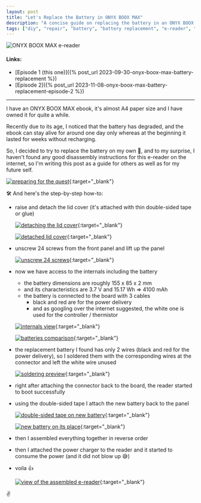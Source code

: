 ```yaml
---
layout: post
title: "Let's Replace the Battery in ONYX BOOX MAX"
description: "A concise guide on replacing the battery in an ONYX BOOX MAX e-book"
tags: ["diy", "repair", "battery", "battery replacement", "e-reader", "onyx boox", "onyx boox max"]
---
```


![ONYX BOOX MAX e-reader](/content/binary/img/posts/2023-09-30-onyx-boox-max-battery-replacement/onyx-boox-max-intro.webp)

#### Links:

- [Episode 1 (this one)]({% post_url 2023-09-30-onyx-boox-max-battery-replacement %})
- [Episode 2]({% post_url 2023-11-08-onyx-boox-max-battery-replacement-episode-2 %})

---

I have an ONYX BOOX MAX ebook, it's almost A4 paper size and I have owned it for quite a while.

Recently due to its age, I noticed that the battery has degraded, and the ebook can stay alive for around one day only whereas at the beginning it lasted for weeks without recharging.

So, I decided to try to replace the battery on my own :muscle:, and to my surprise, I haven't found any good disassembly instructions for this e-reader on the internet, so I'm writing this post as a guide for others as well as for my future self.

[![preparing for the quest](/content/binary/img/posts/2023-09-30-onyx-boox-max-battery-replacement/01.webp)](https://1drv.ms/i/s!AqP7CryK4Xu4gQmzmYBmisFFQp1B?e=2e0pMY){:target="_blank"}


:hammer_and_wrench: And here's the step-by-step how-to:

- raise and detach the lid cover (it's attached with thin double-sided tape or glue)

  [![detaching the lid cover](/content/binary/img/posts/2023-09-30-onyx-boox-max-battery-replacement/02.webp)](https://1drv.ms/i/s!AqP7CryK4Xu4gQpq0VBtgrF8zf-M?e=JIjANu){:target="_blank"}

  [![detached lid cover](/content/binary/img/posts/2023-09-30-onyx-boox-max-battery-replacement/03.webp)](https://1drv.ms/i/s!AqP7CryK4Xu4gQgfb5L8A8GuBQp4?e=gJlMBR){:target="_blank"}

- unscrew 24 screws from the front panel and lift up the panel

  [![unscrew 24 screws](/content/binary/img/posts/2023-09-30-onyx-boox-max-battery-replacement/04.webp)](https://1drv.ms/i/s!AqP7CryK4Xu4gQse6YPyva_a0Lt3?e=lwYupE){:target="_blank"}

- now we have access to the internals including the battery

   - the battery dimensions are roughly 155 x 85 x 2 mm
   - and its characteristics are 3.7 V and 15.17 Wh => 4100 mAh
   - the battery is connected to the board with 3 cables
     - black and red are for the power delivery
     - and as googling over the internet suggested, the white one is used for the controller / thermistor

   [![internals view](/content/binary/img/posts/2023-09-30-onyx-boox-max-battery-replacement/05.webp)](https://1drv.ms/i/s!AqP7CryK4Xu4gQ9UsPXFNV1ZBWhV?e=6xdOCV){:target="_blank"}

   [![batteries comparison](/content/binary/img/posts/2023-09-30-onyx-boox-max-battery-replacement/06.webp)](https://1drv.ms/i/s!AqP7CryK4Xu4gQzmAi_YwaGisDtq?e=OjcOqT){:target="_blank"}
   
- the replacement battery I found has only 2 wires (black and red for the power delivery), so I soldered them with the corresponding wires at the connector and left the white wire unused

  [![soldering preview](/content/binary/img/posts/2023-09-30-onyx-boox-max-battery-replacement/07.webp)](https://1drv.ms/i/s!AqP7CryK4Xu4gQ2zra_Kl7U04Kt9?e=p7aD1o){:target="_blank"}

- right after attaching the connector back to the board, the reader started to boot successfully

- using the double-sided tape I attach the new battery back to the panel

  [![double-sided tape on new battery](/content/binary/img/posts/2023-09-30-onyx-boox-max-battery-replacement/08.webp)](https://1drv.ms/i/s!AqP7CryK4Xu4gQ47aKm8UdTzNnLq?e=3ExCch){:target="_blank"}
  
  [![new battery on its place](/content/binary/img/posts/2023-09-30-onyx-boox-max-battery-replacement/09.webp)](https://1drv.ms/i/s!AqP7CryK4Xu4gRCsTVuWXEKuct9h?e=iX17dO){:target="_blank"}

- then I assembled everything together in reverse order

- then I attached the power charger to the reader and it started to consume the power (and it did not blow up :sweat_smile:)

- voila :+1:

  [![view of the assembled e-reader](/content/binary/img/posts/2023-09-30-onyx-boox-max-battery-replacement/10.webp)](https://1drv.ms/i/s!AqP7CryK4Xu4gRHL1Zfm2nGdfiHT?e=uJBClh){:target="_blank"}

:v:
